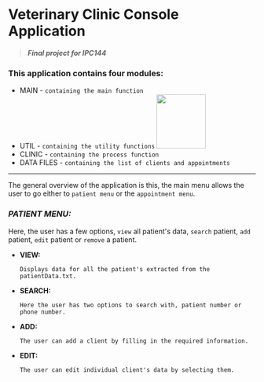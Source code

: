 # **Veterinary Clinic Console Application**
> ***Final project for IPC144***

### This application contains four modules:
  - MAIN       - `containing the main function`
  - UTIL       - `containing the utility functions`                <img src="https://upload.wikimedia.org/wikipedia/commons/1/19/C_Logo.png" alt=" " width="100" height="110">
  - CLINIC     - `containing the process function`
  - DATA FILES - `containing the list of clients and appointments`
----------------------------------
The general overview of the application is this, the main menu allows the user to go either to `patient menu` or the `appointment menu`.

### ***PATIENT MENU:***
Here, the user has a few options, `view` all patient's data, `search` patient, `add` patient, `edit` patient or `remove` a patient.
  - **VIEW:**
    
        Displays data for all the patient's extracted from the patientData.txt.
  - **SEARCH:**
    
        Here the user has two options to search with, patient number or phone number.
  - **ADD:**
    
        The user can add a client by filling in the required information.
  - **EDIT:**
    
        The user can edit individual client's data by selecting them.

